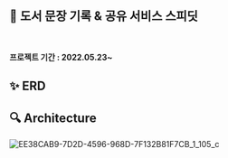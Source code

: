 ## :bookmark: 도서 문장 기록 & 공유 서비스 스피딧

<br>

**프로젝트 기간 : 2022.05.23~**




## :sparkles: ERD






## :mag: Architecture
![EE38CAB9-7D2D-4596-968D-7F132B81F7CB_1_105_c](https://user-images.githubusercontent.com/70764912/230703971-7dde2e32-8cfb-4e54-aed9-a17baed78944.jpeg)
